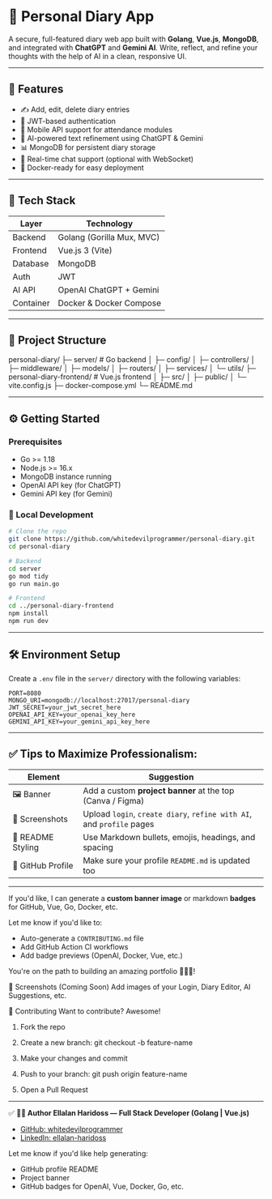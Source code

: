 <!-- Banner -->
<!--<p align="center">
  <img src="https://your-image-link-here.com/banner.png" alt="Personal Diary App" width="800"/>
</p> -->

# 📝 Personal Diary App

A secure, full-featured diary web app built with **Golang**, **Vue.js**, **MongoDB**, and integrated with **ChatGPT** and **Gemini AI**. Write, reflect, and refine your thoughts with the help of AI in a clean, responsive UI.

---

## 🚀 Features

- ✍️ Add, edit, delete diary entries
- 🔐 JWT-based authentication
- 📱 Mobile API support for attendance modules
- 🤖 AI-powered text refinement using ChatGPT & Gemini
- 📊 MongoDB for persistent diary storage
- 💬 Real-time chat support (optional with WebSocket)
- 🐳 Docker-ready for easy deployment

---

## 🧱 Tech Stack

| Layer       | Technology              |
|------------|--------------------------|
| Backend     | Golang (Gorilla Mux, MVC)|
| Frontend    | Vue.js 3 (Vite)          |
| Database    | MongoDB                  |
| Auth        | JWT                      |
| AI API      | OpenAI ChatGPT + Gemini  |
| Container   | Docker & Docker Compose  |

---

## 📁 Project Structure

personal-diary/
├─ server/ # Go backend
│ ├─ config/
│ ├─ controllers/
│ ├─ middleware/
│ ├─ models/
│ ├─ routers/
│ ├─ services/
│ └─ utils/
├─ personal-diary-frontend/ # Vue.js frontend
│ ├─ src/
│ ├─ public/
│ └─ vite.config.js
├─ docker-compose.yml
└─ README.md


---

## ⚙️ Getting Started

### Prerequisites

- Go >= 1.18
- Node.js >= 16.x
- MongoDB instance running
- OpenAI API key (for ChatGPT)
- Gemini API key (for Gemini)

### 🧪 Local Development

```bash
# Clone the repo
git clone https://github.com/whitedevilprogrammer/personal-diary.git
cd personal-diary

# Backend
cd server
go mod tidy
go run main.go

# Frontend
cd ../personal-diary-frontend
npm install
npm run dev
```

---

## 🛠️ Environment Setup

Create a `.env` file in the `server/` directory with the following variables:

```env
PORT=8080
MONGO_URI=mongodb://localhost:27017/personal-diary
JWT_SECRET=your_jwt_secret_here
OPENAI_API_KEY=your_openai_key_here
GEMINI_API_KEY=your_gemini_api_key_here
```


---

## ✅ Tips to Maximize Professionalism:
| Element            | Suggestion                                                                 |
|--------------------|-----------------------------------------------------------------------------|
| 🖼 Banner           | Add a custom **project banner** at the top (Canva / Figma)                 |
| 📸 Screenshots     | Upload `login`, `create diary`, `refine with AI`, and `profile` pages      |
| 📝 README Styling   | Use Markdown bullets, emojis, headings, and spacing                        |
| 🔗 GitHub Profile  | Make sure your profile `README.md` is updated too                          |

---

If you'd like, I can generate a **custom banner image** or markdown **badges** for GitHub, Vue, Go, Docker, etc.

Let me know if you'd like to:
- Auto-generate a `CONTRIBUTING.md` file
- Add GitHub Action CI workflows
- Add badge previews (OpenAI, Docker, Vue, etc.)

You're on the path to building an amazing portfolio 👨‍💻✨!


📸 Screenshots (Coming Soon)
Add images of your Login, Diary Editor, AI Suggestions, etc.

🤝 Contributing
Want to contribute? Awesome!

1. Fork the repo

2. Create a new branch: git checkout -b feature-name

3. Make your changes and commit

4. Push to your branch: git push origin feature-name

5. Open a Pull Request


---

✅ **👨‍💻 Author
Ellalan Haridoss — Full Stack Developer (Golang | Vue.js)**
- [GitHub: whitedevilprogrammer](https://github.com/whitedevilprogrammer)
- [LinkedIn: ellalan-haridoss](https://www.linkedin.com/in/ellalan-haridoss)

Let me know if you'd like help generating:
- GitHub profile README
- Project banner
- GitHub badges for OpenAI, Vue, Docker, Go, etc.



